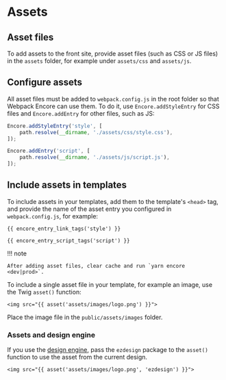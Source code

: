 # Assets

## Asset files

To add assets to the front site, provide asset files (such as CSS or JS files)
in the `assets` folder, for example under `assets/css` and `assets/js`.

## Configure assets

All asset files must be added to `webpack.config.js` in the root folder
so that Webpack Encore can use them.
To do it, use `Encore.addStyleEntry` for CSS files and `Encore.addEntry` for other files, such as JS:

``` js
Encore.addStyleEntry('style', [
    path.resolve(__dirname, './assets/css/style.css'),
]);

Encore.addEntry('script', [
    path.resolve(__dirname, './assets/js/script.js'),
]);
```

## Include assets in templates

To include assets in your templates, add them to the template's `<head>` tag,
and provide the name of the asset entry you configured in `webpack.config.js`, for example:

``` html+twig
{{ encore_entry_link_tags('style') }}

{{ encore_entry_script_tags('script') }}
```

!!! note

    After adding asset files, clear cache and run `yarn encore <dev|prod>`.

To include a single asset file in your template, for example an image, use the Twig `asset()` function:

``` html+twig
<img src="{{ asset('assets/images/logo.png') }}">
```

Place the image file in the `public/assets/images` folder.

### Assets and design engine

If you use the [design engine](design_engine/design_engine.md), pass the `ezdesign` package to the `asset()` function
to use the asset from the current design.

``` html+twig
<img src="{{ asset('assets/images/logo.png', 'ezdesign') }}">
```
